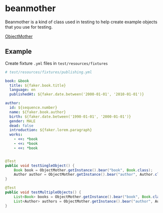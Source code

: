 # beanmother

Beanmother is a kind of class used in testing to help create example objects that you use for testing.

[ObjectMother](https://martinfowler.com/bliki/ObjectMother.html)



## Example

Create fixture `.yml` files in `test/resources/fixtures`

```yaml
# test/resources/fixtures/publishing.yml

book: &book
  title: ${faker.book.title}
  language: en
  publishedAt: ${faker.date.between('2000-01-01', '2010-01-01')}

author:
  id: ${sequence.number}
  name: ${faker.book.author}
  birth: ${faker.date.between('1990-01-01', '2000-01-01')}
  gender: MALE
  dead: false
  introduction: ${faker.lorem.paragraph}
  works:
    - <<: *book
    - <<: *book
    - <<: *book
```


```java

@Test
public void testSingleObject() {
    Book book = ObjectMother.getInstance().bear("book", Book.class);
    Author author = ObjectMother.getInstance().bear("author", Author.class);    
}

@Test
public void testMultipleObjects() {
    List<Book> books = ObjectMother.getInstance().bear("book", Book.class, 10);
    List<Author> authors = ObjectMother.getInstance().bear("author", Author.class, 10);
}

```

